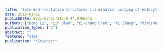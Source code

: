 ```yaml
---
title: "Extended-resolution structured illumination imaging of endocytic and cytoskeletal dynamics"
date: 2015-01-01
publishDate: 2021-02-21T21:49:44.076604Z
authors: ["Dong Li", "Lin Shao", "Bi-Chang Chen", "Xi Zhang", "Mingshu Zhang", "Brian Moses", "Daniel E Milkie", "Jordan R Beach", "John A Hammer", "Mithun Pasham", " others"]
publication_types: ["2"]
abstract: ""
featured: false
publication: "*Science*"
---
```


